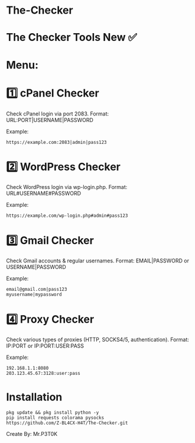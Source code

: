 # The-Checker



# The Checker Tools New ✅

# Menu:
# 1️⃣ cPanel Checker
Check cPanel login via port 2083.
Format: URL:PORT|USERNAME|PASSWORD

Example:
```
https://example.com:2083|admin|pass123
```
# 2️⃣ WordPress Checker
Check WordPress login via wp-login.php.
Format: URL#USERNAME#PASSWORD

Example:
```
https://example.com/wp-login.php#admin#pass123
```
# 3️⃣ Gmail Checker
Check Gmail accounts & regular usernames.
Format: EMAIL|PASSWORD or USERNAME|PASSWORD

Example:
```
email@gmail.com|pass123
myusername|mypassword
```
# 4️⃣ Proxy Checker
Check various types of proxies (HTTP, SOCKS4/5, authentication).
Format: IP:PORT or IP:PORT:USER:PASS

Example:
```
192.168.1.1:8080
203.123.45.67:3128:user:pass
```

# Installation
```
pkg update && pkg install python -y
pip install requests colorama pysocks
https://github.com/Z-BL4CX-H4T/The-Checker.git
```
Create By: Mr.P3T0K
